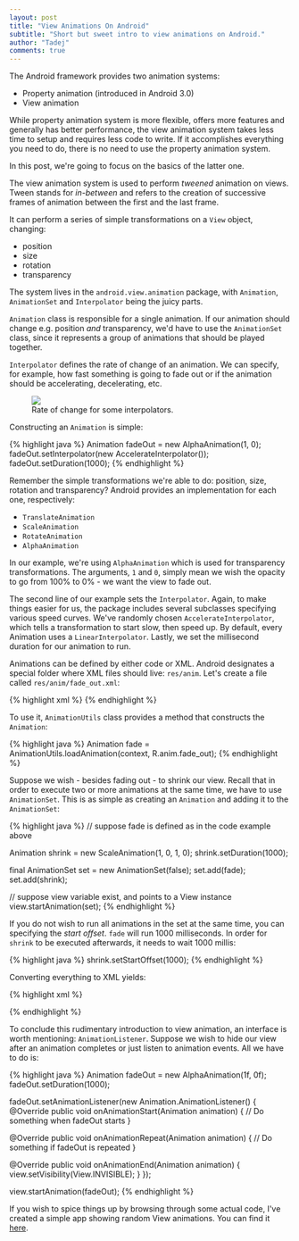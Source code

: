 ```yaml
---
layout: post
title: "View Animations On Android"
subtitle: "Short but sweet intro to view animations on Android."
author: "Tadej"
comments: true
---
```


The Android framework provides two animation systems:

 - Property animation (introduced in Android 3.0)
 - View animation

While property animation system is more flexible, offers more features and generally has better performance, the view animation system takes less time to setup and requires less code to write. If it accomplishes everything you need to do, there is no need to use the property animation system.

In this post, we're going to focus on the basics of the latter one.

The view animation system is used to perform _tweened_ animation on views. Tween stands for _in-between_ and refers to the creation of successive frames of animation between the first and the last frame.

It can perform a series of simple transformations on a `View` object, changing:

 - position
 - size
 - rotation
 - transparency

The system lives in the `android.view.animation` package, with `Animation`, `AnimationSet` and `Interpolator` being the juicy parts.

`Animation` class is responsible for a single animation. If our animation should change e.g. position _and_ transparency, we'd have to use the `AnimationSet` class, since it represents a group of animations that should be played together.

`Interpolator` defines the rate of change of an animation. We can specify, for example, how fast something is going to fade out or if the animation should be accelerating, decelerating, etc.


<figure class="center">
    <img src="http://i.imgur.com/xVlimsR.png" />
    <figcaption>Rate of change for some interpolators.</figcaption>
</figure>

Constructing an `Animation` is simple:

{% highlight java %}
Animation fadeOut = new AlphaAnimation(1, 0);
fadeOut.setInterpolator(new AccelerateInterpolator());
fadeOut.setDuration(1000);
{% endhighlight %}

Remember the simple transformations we're able to do: position, size, rotation and transparency? Android provides an implementation for each one, respectively:

 - `TranslateAnimation`
 - `ScaleAnimation`
 - `RotateAnimation`
 - `AlphaAnimation`

In our example, we're using `AlphaAnimation` which is used for transparency transformations. The arguments, `1` and `0`, simply mean we wish the opacity to go from 100% to 0% - we want the view to fade out.

The second line of our example sets the `Interpolator`. Again, to make things easier for us, the package includes several subclasses specifying various speed curves. We've randomly chosen `AccelerateInterpolator`, which tells a transformation to start slow, then speed up. By default, every Animation uses a `LinearInterpolator`. Lastly, we set the millisecond duration for our animation to run.

Animations can be defined by either code or XML. Android designates a special folder where XML files should live: `res/anim`. Let's create a file called `res/anim/fade_out.xml`:

{% highlight xml %}
<alpha xmlns:android="http://schemas.android.com/apk/res/android"
    android:interpolator="@interpolator/accelerate_quad"
    android:fromAlpha="1.0"
    android:toAlpha="0.0"
    android:duration="1000"/>
{% endhighlight %}

To use it, `AnimationUtils` class provides a method that constructs the `Animation`:

{% highlight java %}
Animation fade =
  AnimationUtils.loadAnimation(context, R.anim.fade_out);
{% endhighlight %}

Suppose we wish - besides fading out - to shrink our view. Recall that in order to execute two or more animations at the same time, we have to use `AnimationSet`. This is as simple as creating an `Animation` and adding it to the `AnimationSet`:

{% highlight java %}
// suppose fade is defined as in the code example above

Animation shrink = new ScaleAnimation(1, 0, 1, 0);
shrink.setDuration(1000);

final AnimationSet set = new AnimationSet(false);
set.add(fade);
set.add(shrink);

// suppose view variable exist, and points to a View instance
view.startAnimation(set);
{% endhighlight %}

If you do not wish to run all animations in the set at the same time, you can specifying the _start offset_. `fade` will run 1000 milliseconds. In order for `shrink` to be executed afterwards, it needs to wait 1000 millis:

{% highlight java %}
shrink.setStartOffset(1000);
{% endhighlight %}

Converting everything to XML yields:

{% highlight xml %}
<set xmlns:android="http://schemas.android.com/apk/res/android">
  <alpha
    android:fromAlpha="1.0"
    android:toAlpha="0.0"
    android:interpolator="@android:interpolator/accelerate_quad"
    android:duration="1000"/>

  <scale
    android:fromXScale="1.0"
    android:toXScale="0.0"
    android:fromYScale="1.0"
    android:toYScale="0.0"
    android:duration="1000"
    android:startOffset="1000"/>
</set>
{% endhighlight %}

To conclude this rudimentary introduction to view animation, an interface is worth mentioning: `AnimationListener`. Suppose we wish to hide our view after an animation completes or just listen to animation events. All we have to do is:

{% highlight java %}
Animation fadeOut = new AlphaAnimation(1f, 0f);
fadeOut.setDuration(1000);

fadeOut.setAnimationListener(new Animation.AnimationListener() {
  @Override
  public void onAnimationStart(Animation animation) {
    // Do something when fadeOut starts
  }

  @Override
  public void onAnimationRepeat(Animation animation) {
    // Do something if fadeOut is repeated
  }

  @Override
  public void onAnimationEnd(Animation animation) {
    view.setVisibility(View.INVISIBLE);
  }
});

view.startAnimation(fadeOut);
{% endhighlight %}

If you wish to spice things up by browsing through some actual code, I've created a simple app showing random View animations. You can find it [here](https://github.com/tslamic/AndroidExamples/tree/master/SimpleAnimationsExample).
